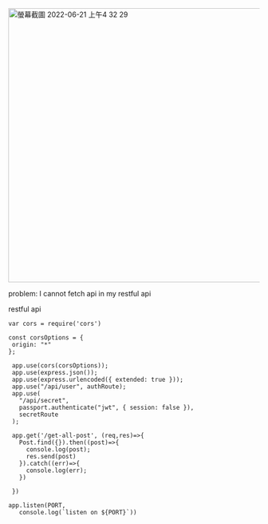<img width="549" alt="螢幕截圖 2022-06-21 上午4 32 29" src="https://user-images.githubusercontent.com/85872659/174674344-4d986457-6d91-489d-8c84-c4abf33140b3.png">


problem:  I cannot fetch api in my restful api 

 
 restful api
 ```
var cors = require('cors')

const corsOptions = {
  origin: "*"
};

  app.use(cors(corsOptions));
  app.use(express.json());
  app.use(express.urlencoded({ extended: true }));
  app.use("/api/user", authRoute);
  app.use(
    "/api/secret",
    passport.authenticate("jwt", { session: false }),
    secretRoute
  );

  app.get('/get-all-post', (req,res)=>{
    Post.find({}).then((post)=>{
      console.log(post);
      res.send(post)
    }).catch((err)=>{
      console.log(err);
    })
   
  })

app.listen(PORT, 
    console.log(`listen on ${PORT}`))
 ```
